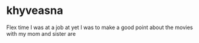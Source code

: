 # khyveasna
Flex time I was at a job at yet I was to make a good point about the movies with my mom and sister are
